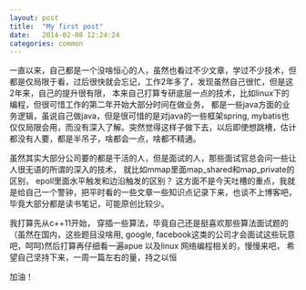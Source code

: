 ```yaml
---
layout: post
title:  "My first post"
date:   2014-02-08 12:24:24
categories: common
---
```



一直以来，自己都是一个没啥恒心的人，虽然也看过不少文章，学过不少技术，但都是仅局限于看，过后很快就会忘记，工作2年多了，发现虽然自己很忙，但是这2年来，自己的提升很有限， 本来自己打算专研底层一点的技术，比如linux下的编程，但很可惜工作的第二年开始大部分时间在做业务， 都是一些java方面的业务逻辑，虽说自己做java，但是很可惜的是对java的一些框架spring, mybatis也仅仅局限会用，而没有深入了解。突然觉得这样子做下去，以后即使想跳槽，估计都没有人要，都是半吊子，啥都会一点，啥都不精通。

虽然其实大部分公司要的都是干活的人，但是面试的人，那些面试官总会问一些让人很无语的所谓的深入的技术， 就比如mmap里面map_shared和map_private的区别， epoll里面水平触发和边沿触发的区别？ 这方面不是今天吐槽的重点，我就是给自己一个警钟，把平时看的一些文章一些知识点记录下来，也谈不上博客吧，毕竟大部分都是读书笔记，可能原创比较少。 

我打算先从c++11开始， 穿插一些算法，毕竟自己还是挺喜欢那些算法面试题的（虽然在国内，这些题目没啥用, google, facebook这类的公司才会面试这些玩意吧，呵呵)然后打算再仔细看一遍apue 以及linux 网络编程相关的，慢慢来吧， 希望自己坚持下来，一周一篇左右的量，持之以恒

加油！

<script type="syntaxhighlighter" class="brush: cpp"><![CDATA[
#include <iostream>
using namespace std;
int main() {
	cout << "GO GO GO!" << endl;
	return 0;
}
]]></script>

